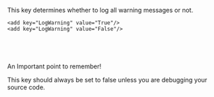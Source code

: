 <properties date="2016-05-10"
SortOrder="103"
/>

This key determines whether to log all warning messages or not.

```
<add key="LogWarning" value="True"/>
<add key="LogWarning" value="False"/>

 

 
```

An Important point to remember!

This key should always be set to false unless you are debugging your source code.
